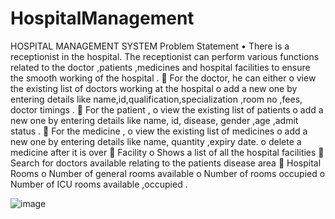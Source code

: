 # HospitalManagement
HOSPITAL MANAGEMENT SYSTEM
Problem Statement
•	There is a receptionist in the hospital. The receptionist can perform various functions related to the doctor ,patients ,medicines and hospital facilities to ensure the smooth working of the hospital . 
	For the doctor, he can either 
o	view the existing list of doctors working at the hospital 
o	add a new one by entering details like name,id,qualification,specialization ,room no ,fees, doctor timings .
	For the patient ,
o	view the existing list of patients 
o	add a new one by entering details like name, id, disease, gender ,age ,admit status .
	For the medicine ,
o	view the existing list of medicines 
o	add a new one by entering details like name, quantity ,expiry date.
o	delete a medicine after it is over 
	Facility 
o	Shows a list of all the hospital facilities 
	Search for doctors available relating to the patients disease area
	 Hospital Rooms 
o	Number of general rooms available 
o	Number of rooms occupied 
o	Number of ICU rooms available ,occupied .
	
![image](https://user-images.githubusercontent.com/79561540/139829563-feb45b2a-21ed-4882-83ce-616b0a6edaf4.png)
